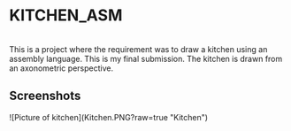 <h1>KITCHEN_ASM</h1>
<br>
This is a project where the requirement was to draw a kitchen using an assembly language. This is my final submission. The kitchen is drawn from an axonometric perspective.
<br>
<h2>Screenshots</h2>
![Picture of kitchen](Kitchen.PNG?raw=true "Kitchen")

